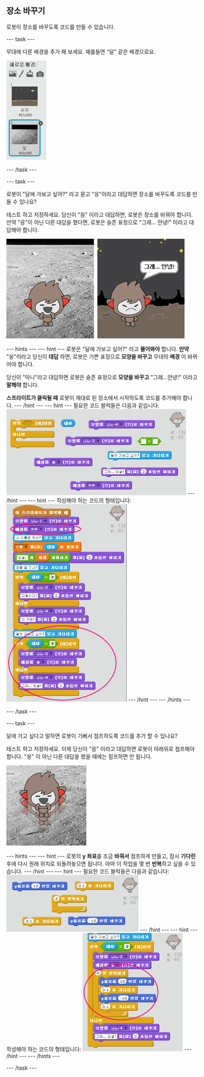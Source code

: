 ## 장소 바꾸기

로봇이 장소를 바꾸도록 코드를 만들 수 있습니다.

\--- task \---

무대에 다른 배경을 추가 해 보세요. 예를들면 "달" 같은 배경으로요.

![Adding a 'moon' backdrop](images/chatbot-moon.png)

\--- /task \---

\--- task \---

로봇이 "달에 가보고 싶어?" 라고 묻고 "응"이라고 대답하면 장소를 바꾸도록 코드를 만들 수 있나요?

테스트 하고 저장하세요. 당신이 "응" 이라고 대답하면, 로봇은 장소를 바꿔야 합니다. 만약 "응"이 아닌 다른 대답을 했다면, 로봇은 슬픈 표정으로 "그래... 안녕!" 이라고 대답해야 합니다.

![Testing a changing backdrop](images/chatbot-backdrop-test.png)

\--- hints \--- \--- hint \--- 로봇은 "달에 가보고 싶어?" 라고 **물어봐야** 합니다. **만약** "응"이라고 당신이 **대답** 하면, 로봇은 기쁜 표정으로 **모양을 바꾸고** 무대의 **배경** 이 바뀌어야 합니다.

당신이 "아니"라고 대답하면 로봇은 슬픈 표정으로 **모양을 바꾸고** "그래...안녕!" 이라고 **말해야** 합니다.

**스프라이트가 클릭될 때** 로봇이 제대로 된 장소에서 시작하도록 코드를 추가해야 합니다. \--- /hint \--- \--- hint \--- 필요한 코드 블럭들은 다음과 같습니다: ![Blocks for changing the backdrop](images/chatbot-backdrop-blocks.png) \--- /hint \--- \--- hint \--- 작성해야 하는 코드의 형태입니다: ![Code for changing the backdrop](images/chatbot-backdrop-code.png) \--- /hint \--- \--- /hints \---

\--- /task \---

\--- task \---

달에 가고 싶다고 말하면 로봇이 기뻐서 점프하도록 코드를 추가 할 수 있나요?

테스트 하고 저장하세요. 이제 당신이 "응" 이라고 대답하면 로봇이 아래위로 점프해야 합니다. "응" 이 아닌 다른 대답을 했을 때에는 점프하면 안 됩니다.

![Testing a jumping ChatBot](images/chatbot-jump-test.png)

\--- hints \--- \--- hint \--- 로봇의 **y 좌표**를 조금 **바꿔서** 점프하게 만들고, 잠시 **기다린** 후에 다시 원래 위치로 되돌려놓으면 됩니다. 아마 이 작업을 몇 번 **반복**하고 싶을 수 있습니다. \--- /hint \--- \--- hint \--- 필요한 코드 블럭들은 다음과 같습니다: ![Blocks for a jumping ChatBot](images/chatbot-jump-blocks.png) \--- /hint \--- \--- hint \--- 작성해야 하는 코드의 형태입니다: ![Code for a jumping ChatBot](images/chatbot-jump-code.png) \--- /hint \--- \--- /hints \---

\--- /task \---